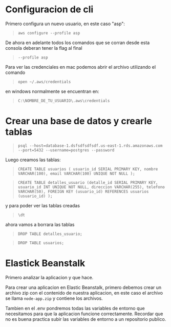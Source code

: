 # Configuracion de cli

Primero configura un nuevo usuario, en este caso "asp":

> `aws configure --profile asp`

De ahora en adelante todos los comandos que se corran desde esta consola deberan tener la flag al final 
> `--profile asp`

Para ver las credenciales en mac podemos abrir el archivo utilizando el comando 

> `open ~/.aws/credentials`

en windows normalmente se encuentran en:

> `C:\NOMBRE_DE_TU_USUARIO\.aws\credentials`

# Crear una base de datos y crearle tablas

> `psql --host=database-1.dsfsdfsdfsdf.us-east-1.rds.amazonaws.com --port=5432 --username=postgres --password`

Luego creamos las tablas:

>`CREATE TABLE usuarios ( usuario_id SERIAL PRIMARY KEY, nombre VARCHAR(100), email VARCHAR(100) UNIQUE NOT NULL );`

>`CREATE TABLE detalles_usuario (detalle_id SERIAL PRIMARY KEY, usuario_id INT UNIQUE NOT NULL, direccion VARCHAR(255), telefono VARCHAR(50), FOREIGN KEY (usuario_id) REFERENCES usuarios (usuario_id) );`

y para poder ver las tablas creadas

>`\dt` 

ahora vamos a borrara las tablas

>`DROP TABLE detalles_usuario;`

>`DROP TABLE usuarios;`

# Elastick Beanstalk

Primero analizar la aplicacion y que hace.

Para crear una aplicacion en Elastic Beanstalk, primero debemos crear un archivo zip con el contenido de nuestra aplicacion, en este caso el archivo se llama `node-app.zip` y contiene los archivos.

Tambien en el .env pondremos todas las variables de entorno que necesitamos para que la aplicacion funcione correctamente. Recordar que no es buena practica subir las variables de entorno a un repositorio publico.

